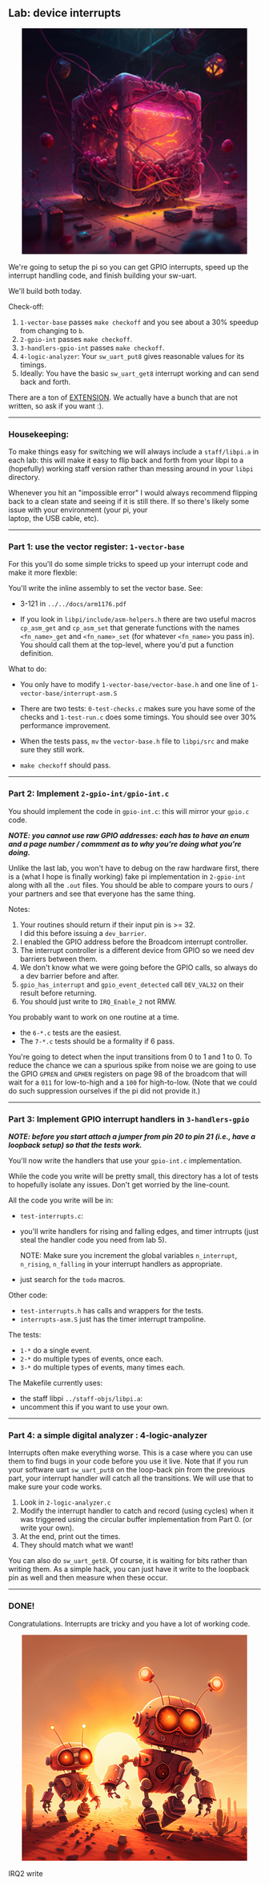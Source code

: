 ## Lab: device interrupts 

<p align="center">
  <img src="images/glowing-rpi.png" width="450" />
</p>


We're going to setup the pi so you can get GPIO interrupts, speed up
the interrupt handling code, and finish building your sw-uart.

We'll build both today.

Check-off:
  1. `1-vector-base` passes `make checkoff` and you see about a 30% speedup
      from changing to `b`.
  2. `2-gpio-int` passes `make checkoff`.
  3. `3-handlers-gpio-int` passes `make checkoff`.
  4. `4-logic-analyzer`: Your `sw_uart_put8` gives
     reasonable values for its timings.
  5. Ideally: You have the basic `sw_uart_get8` interrupt working and can send
     back and forth.

There are a ton of [EXTENSION](./EXTENSIONS.md).  We actually have a
bunch that are not written, so ask if you want :).

------------------------------------------------------------------------
### Housekeeping:

To make things easy for switching we will always include a `staff/libpi.a`
in each lab: this will make it easy to flip back and forth from your
libpi to a (hopefully) working staff version rather than messing
around in your `libpi` directory.

Whenever you hit an "impossible error" I would always recommend
flipping back to a clean state and seeing if it is still there.  If
so there's likely some issue with your environment (your pi, your  
laptop, the USB cable, etc).

------------------------------------------------------------------------
### Part 1: use the vector register: `1-vector-base`

For this you'll do some simple tricks to speed up your interrupt
code and make it more flexble:

You'll write the inline assembly to set the vector base.  See:
  - 3-121 in `../../docs/arm1176.pdf`

  - If you look in `libpi/include/asm-helpers.h` there are two useful
    macros `cp_asm_get`  and `cp_asm_set` that generate functions
    with the names `<fn_name>_get` and `<fn_name>_set` (for whatever
    `<fn_name>` you pass in).  You should call them at the top-level,
    where you'd put a function definition.

What to do:
  - You only have to modify `1-vector-base/vector-base.h` and one line of
    `1-vector-base/interrupt-asm.S`
  - There are two tests: `0-test-checks.c` makes sure you have some of
    the checks and `1-test-run.c` does some timings.  You should see
    over 30% performance improvement.

  - When the tests pass, `mv` the `vector-base.h` file to `libpi/src` and make
    sure they still work.

  - `make checkoff` should pass.

------------------------------------------------------------------------
### Part 2: Implement `2-gpio-int/gpio-int.c`

You should implement the code in `gpio-int.c`: this will mirror 
your `gpio.c` code.

***NOTE: you cannot use raw GPIO addresses: each has to have an enum
and a page number / commment as to why you're doing what you're doing.***

Unlike the last lab, you won't have to debug on the raw hardware first,
there is a (what I hope is finally working) fake pi implementation
in `2-gpio-int` along with all the `.out` files.  You should be able
to compare yours to ours / your partners and see that everyone
has the same thing.

Notes:
  1. Your routines should return if their input pin is >= 32.   
     I did this before issuing a `dev_barrier`.
  2. I enabled the GPIO address before the Broadcom interrupt controller.
  3. The interrupt controller is a different device from GPIO so we need
     dev barriers between them.
  4. We don't know what we were going before the GPIO calls, so always 
     do a dev barrier before and after.
  5. `gpio_has_interrupt` and `gpio_event_detected` call 
     `DEV_VAL32` on their result before returning.
  6.  You should just write to `IRQ_Enable_2` not RMW.

You probably want to work on one routine at a time.
  - the `6-*.c` tests are the easiest.
  - The `7-*.c` tests should be a formality if 6 pass.


You're going to detect when the input transitions from 0 to 1 and 1 to 0.
To reduce the chance we can a spurious spike from noise we are going to
use the GPIO `GPREN` and `GPHEN` registers on page 98 of the broadcom
that will wait for a `011` for low-to-high and a `100` for high-to-low.
(Note that we could do such suppression ourselves if the pi did not
provide it.)

------------------------------------------------------------------------
### Part 3: Implement GPIO interrupt handlers in `3-handlers-gpio`

***NOTE: before you start attach a jumper from pin 20 to pin 21 (i.e.,
have a loopback setup) so that the tests work.***

You'll  now write the handlers that use your `gpio-int.c` implementation.

While the code you write will be pretty small, this directory has a
lot of tests to hopefully isolate any issues.  Don't get worried by
the line-count.

All the code you write will be in:
  - `test-interrupts.c`:
  - you'll write handlers for rising and falling edges, and timer
    intrrupts (just steal the handler code you need from lab 5).

    NOTE: Make sure you increment the global variables `n_interrupt`,
    `n_rising`, `n_falling` in your interrupt handlers as appropriate.

  - just search for the `todo` macros.

Other code:
  - `test-interrupts.h` has calls and wrappers for the tests.
  - `interrupts-asm.S` just has the timer interrupt trampoline.

The tests:
  - `1-*` do a single event.
  - `2-*` do multiple types of events, once each.
  - `3-*` do multiple types of events, many times each.

The Makefile currently uses:
  - the staff libpi `../staff-objs/libpi.a`:
  - uncomment this if you want to use your own.

------------------------------------------------------------------------
### Part 4: a simple digital analyzer : 4-logic-analyzer

Interrupts often make everything worse.  This is a case where you can
use them to find bugs in your code before you use it live.  Note that if
you run your software uart `sw_uart_put8` on the loop-back pin from the
previous part, your interrupt handler will catch all the transitions.
We will use that to make sure your code works.

  1. Look in `2-logic-analyzer.c`
  2. Modify the interrupt handler to catch and record (using cycles) when 
     it was triggered using the circular buffer implementation
     from Part 0.  (or write your own).
  3. At the end, print out the times.
  4. They should match what we want!

You can also do `sw_uart_get8`.   Of course, it is waiting for bits
rather than writing them.  As a simple hack, you can just have it write
to the loopback pin as well and then measure when these occur.

------------------------------------------------------------------------
### DONE!

Congratulations.  Interrupts are tricky and you have a lot of working
code.

<p align="center">
  <img src="images/robots-small.png" width="450" />
</p>


IRQ2
write 